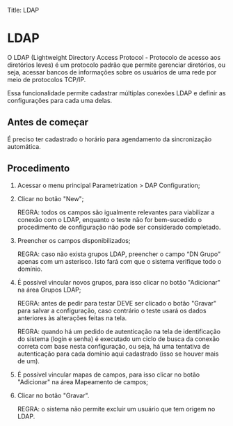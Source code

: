 Title: LDAP

# LDAP

O LDAP (Lightweight Directory Access Protocol - Protocolo de acesso aos diretórios leves) é um protocolo padrão que permite gerenciar diretórios, ou seja, acessar bancos de informações sobre os usuários de uma rede por meio de protocolos TCP/IP.

Essa funcionalidade permite cadastrar múltiplas conexões LDAP e definir as configurações para cada uma delas.

## Antes de começar

É preciso ter cadastrado o horário para agendamento da sincronização automática.

## Procedimento

1. Acessar o menu principal Parametrization > DAP Configuration;
2. Clicar no botão "New";

    REGRA: todos os campos são igualmente relevantes para viabilizar a conexão com o LDAP, enquanto o teste não for bem-sucedido o procedimento de configuração não pode ser considerado completado.

3. Preencher os campos disponibilizados;
    
	REGRA: caso não exista grupos LDAP, preencher o campo “DN Grupo” apenas com um asterisco. Isto fará com que o sistema verifique todo o domínio.

4. É possível vincular novos grupos, para isso clicar no botão "Adicionar" na área Grupos LDAP;

    REGRA: antes de pedir para testar DEVE ser clicado o botão "Gravar" para salvar a configuração, caso contrário o teste usará os dados anteriores às alterações feitas na tela.
    
    REGRA: quando há um pedido de autenticação na tela de identificação do sistema (login e senha) é executado um ciclo de busca da conexão correta com base nesta configuração, ou seja, há uma tentativa de autenticação para cada domínio aqui cadastrado (isso se houver mais de um).
    
5. É possível vincular mapas de campos, para isso clicar no botão "Adicionar" na área Mapeamento de campos;
6. Clicar no botão "Gravar".

    REGRA: o sistema não permite excluir um usuário que tem origem no LDAP.